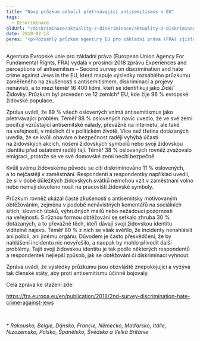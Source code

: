 ```yaml
---
title: "Nový průzkum odhalil přetrvávající antisemitismus v EU"
tags:
  - Diskriminace
oldUrl: "/diskriminace/aktuality-z-diskriminace/aktuality-z-diskriminace-2019/novy-pruzkum-odhalil-pretrvavajici-antisemitismus-v-eu/"
date: 2019-02-13
perex: "<p>Rozsáhlý průzkum agentury EU pro základní práva (FRA) zjišťoval zkušenosti evropských Židů a Židovek s antisemitismem, diskriminací a projevy nenávisti.</p>"
---
```


<!-- imported from the old website -->

<p>Agentura Evropské unie pro základní práva (European Union Agency For Fundamental Rights, FRA) vydala v prosinci 2018 zprávu Experiences and perceptions of antisemitism – Second survey on discrimination and hate crime against Jews in the EU, která mapuje výsledky rozsáhlého průzkumu zaměřeného na zkušenosti s antisemitismem, diskriminací a projevy nenávisti, a to mezi téměř 16 400 lidmi, kteří se identifikují jako Židé/Židovky. Průzkum byl proveden ve 12 zemích* EU, kde žije 96 % evropské židovské populace. </p> <p>Zpráva uvádí, že 89 % všech oslovených vnímá antisemitismus jako přetrvávající problém. Téměř 88 % oslovených navíc uvedlo, že ve své zemi pociťují vzrůstající antisemitské nálady, převážně na internetu, ale také na veřejnosti, v médiích či v politickém životě. Více než třetina dotázaných uvedla, že se kvůli obavám o bezpečnost raději vyhýbá účasti na židovských akcích, nošení židovských symbolů nebo svoji židovskou identitu před ostatními raději tají. Téměř 38 % oslovených rovněž zvažovalo emigraci, protože se ve své domovské zemi necítí bezpečně.</p> <p>Kvůli svému židovskému původu se cítí diskriminováno 11 % oslovených, a to nejčastěji v zaměstnání. Respondenti a respondentky například uvedli, že si v době důležitých židovských svátků nemohou vzít v zaměstnání volno nebo nemají dovoleno nosit na pracovišti židovské symboly. </p> <p>Průzkum rovněž ukázal časté zkušenosti s antisemitsky motivovaným obtěžováním, zejména v podobě nenávistných komentářů na sociálních sítích, slovních útoků, výhružných mailů nebo nežádoucí pozornosti na veřejnosti. S různou formou obtěžování se setkalo zhruba 30 % dotázaných, a to převážně těch, kteří dávají svoji židovskou identitu viditelně najevo. Téměř 80 % z nich se však svěřilo, že incidenty nenahlásili ani policii, ani jinému orgánu. Důvodem je často přesvědčení, že by nahlášení incidentu nic nevyřešilo, a naopak by mohlo přivodit další problémy. Tajit svoji židovskou identitu je tak podle některých respondentů a respondentek nejlepší způsob, jak se obtěžování či diskriminaci vyhnout.</p> <p>Zpráva uvádí, že výsledky průzkumu jsou obzvláště znepokojující a vyzývá tak členské státy, aby proti antisemitismu účinně bojovaly.</p> <p>Celá zpráva ke stažení zde:</p> <p><a href="https://fra.europa.eu/en/publication/2018/2nd-survey-discrimination-hate-crime-against-jews" target="_blank">https://fra.europa.eu/en/publication/2018/2nd-survey-discrimination-hate-crime-against-jews</a></p> <p> </p> <p><i>* Rakousko, Belgie, Dánsko, Francie, Německo, Maďarsko, Itálie, Nizozemsko, Polsko, Španělsko, Švédsko a Velká Británie</i></p>

